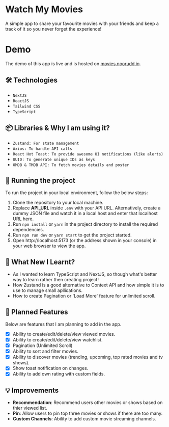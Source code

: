 # Watch My Movies

A simple app to share your favourite movies with your friends and keep a track of it so you never forget the experience!

# Demo

The demo of this app is live and is hosted on [movies.noorudd.in](https://movies.noorudd.in).

## 🛠️ Technologies

- `NextJS`
- `ReactJS`
- `Tailwind CSS`
- `TypeScript`

## 📦 Libraries & Why I am using it?

- `Zustand: For state management`
- `Axios: To handle API calls`
- `React Hot Toast: To provide awesome UI notifications (like alerts)`
- `UUID: To generate unique IDs as keys`
- `OMDB & TMDB API: To fetch movies details and poster`

## 🚦 Running the project

To run the project in your local environment, follow the below steps:

1. Clone the repository to your local machine.
2. Replace **API_URL** inside `.env` with your API URL. Alternatively, create a dummy JSON file and watch it in a local host and enter that localhost URL here.
3. Run `npm install` or `yarn` in the project directory to install the required dependencies.
4. Run `npm run dev` or `yarn start` to get the project started.
5. Open http://localhost:5173 (or the address shown in your console) in your web browser to view the app.

## 🧠 What New I Learnt?

- As I wanted to learn TypeScript and NextJS, so though what's better way to learn rather then creating project!
- How Zustand is a good alternative to Context API and how simple it is to use to manage small apllications.
- How to create Pagination or 'Load More' feature for unlimited scroll.

## 🚀 Planned Features

Below are features that I am planning to add in the app.

- [x] Ability to create/edit/delete/view viewed movies.
- [x] Ability to create/edit/delete/view watchlist.
- [x] Pagination (Unlimited Scroll)
- [x] Ability to sort and filter movies.
- [x] Ability to discover movies (trending, upcoming, top rated movies and tv shows).
- [x] Show toast notification on changes.
- [x] Ability to add own rating with custom fields.

## 💡 Improvements

- **Recommendation**: Recommend users other movies or shows based on thier viewed list.
- **Pin**: Allow users to pin top three movies or shows if there are too many.
- **Custom Channels**: Ability to add custom movie streaming channels.
